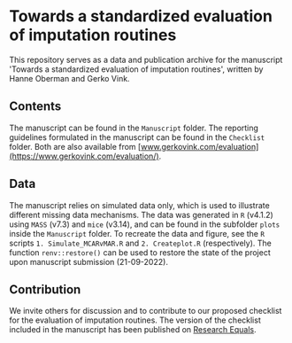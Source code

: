 # Towards a standardized evaluation of imputation routines

This repository serves as a data and publication archive for the manuscript 'Towards a standardized evaluation of imputation routines', written by Hanne Oberman and Gerko Vink.

## Contents

The manuscript can be found in the `Manuscript` folder. The reporting guidelines formulated in the manuscript can be found in the `Checklist` folder. Both are also available from [www.gerkovink.com/evaluation](https://www.gerkovink.com/evaluation/).

## Data

The manuscript relies on simulated data only, which is used to illustrate different missing data mechanisms. The data was generated in `R` (v4.1.2) using `MASS` (v7.3) and `mice` (v3.14), and can be found in the subfolder `plots` inside the `Manuscript` folder. To recreate the data and figure, see the `R` scripts `1. Simulate_MCARvMAR.R` and `2. Createplot.R` (respectively). The function `renv::restore()` can be used to restore the state of the project upon manuscript submission (21-09-2022).

## Contribution

We invite others for discussion and to contribute to our proposed checklist for the evaluation of imputation routines. The version of the checklist included in the manuscript has been published on [Research Equals](https://doi.org/10.53962/vrd3-8h76).

